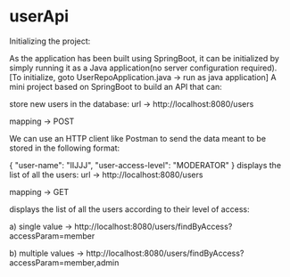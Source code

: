 # userApi
Initializing the project:

As the application has been built using SpringBoot, it can be initialized by simply running it as a Java application(no server configuration required).
[To initialize, goto UserRepoApplication.java -> run as java application]
A mini project based on SpringBoot to build an API that can:

store new users in the database:
url -> http://localhost:8080/users

mapping -> POST

We can use an HTTP client like Postman to send the data meant to be stored in the following format:

{
    "user-name": "IIJJJ",
    "user-access-level": "MODERATOR"
}
displays the list of all the users:
url -> http://localhost:8080/users

mapping -> GET

displays the list of all the users according to their level of access:

a) single value -> http://localhost:8080/users/findByAccess?accessParam=member

b) multiple values -> http://localhost:8080/users/findByAccess?accessParam=member,admin
